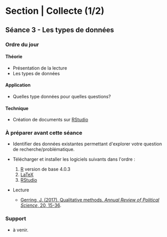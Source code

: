 # Section | Collecte (1/2)
## Séance 3 - Les types de données

### Ordre du jour
#### Théorie
- Présentation de la lecture
- Les types de données

#### Application
- Quelles type données pour quelles questions?

#### Technique
- Création de documents sur [RStudio](https://rstudio.com/products/rstudio/)

### À préparer avant cette séance
- Identifier des données existantes permettant d'explorer votre question de recherche/problématique.

- Télécharger et installer les logiciels suivants dans l'ordre :
    1. [R](https://cran.biotools.fr/) version de base 4.0.3
    2. [LaTeX](https://miktex.org/download)
    3. [RStudio](https://rstudio.com/products/rstudio/)

- Lecture
    - [Gerring, J. (2017). Qualitative methods. *Annual Review of Political Science*, 20, 15-36](https://www.annualreviews.org/doi/pdf/10.1146/annurev-polisci-092415-024158).

### Support
- à venir.


